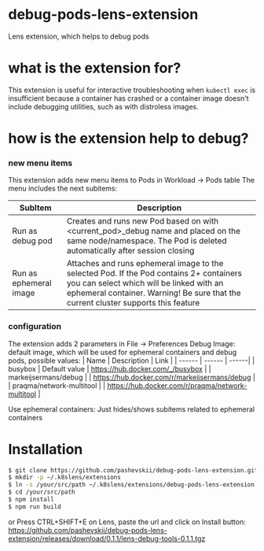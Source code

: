 # debug-pods-lens-extension
Lens extension, which helps to debug pods

# what is the extension for?
This extension is useful for interactive troubleshooting when ```kubectl exec``` is insufficient because a container has crashed or a container image doesn't include debugging utilities, such as with distroless images.

# how is the extension help to debug?

### new menu items
This extension adds new menu items to Pods in Workload -> Pods table
The menu includes the next subitems:

| SubItem | Description |
| ------ | ------ |
| Run as debug pod | Creates and runs new Pod based on <debug image> with <current_pod>_debug name and placed on the same node/namespace. The Pod is deleted automatically after session closing
| Run as ephemeral image | Attaches and runs ephemeral image to the selected Pod. If the Pod contains 2+ containers you can select which will be linked with an ephemeral container. Warning! Be sure that the current cluster supports this feature

### configuration
The extension adds 2 parameters in File -> Preferences
Debug Image: default image, which will be used for ephemeral containers and debug pods, possible values:
| Name | Description | Link |
| ------ | ------ | ------|
| busybox | Default value | https://hub.docker.com/_/busybox |
| markeijsermans/debug |  | https://hub.docker.com/r/markeijsermans/debug |
| praqma/network-multitool |  | https://hub.docker.com/r/praqma/network-multitool |

Use ephemeral containers: Just hides/shows subitems related to ephemeral containers

# Installation

```bash
$ git clone https://github.com/pashevskii/debug-pods-lens-extension.git /your/src/path
$ mkdir -p ~/.k8slens/extensions
$ ln -s /your/src/path ~/.k8slens/extensions/debug-pods-lens-extension
$ cd /your/src/path
$ npm install
$ npm run build
```
or 
Press CTRL+SHIFT+E on Lens, paste the url and click on Install button: https://github.com/pashevskii/debug-pods-lens-extension/releases/download/0.1.1/lens-debug-tools-0.1.1.tgz
